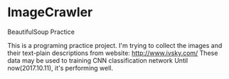 # ImageCrawler
BeautifulSoup Practice

This is a programing practice project.
I'm trying to collect the images and their text-plain descriptions from website: http://www.ivsky.com/
These data may be used to training CNN classification network
Until now(2017.10.11), it's performing well. 

